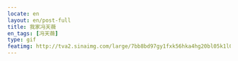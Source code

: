 ```yaml
---
locate: en
layout: en/post-full
title: 我家冯天薇
en_tags: [冯天薇]
type: gif
featimg: http://tva2.sinaimg.com/large/7bb8bd97gy1fxk56hka4hg20bl05k1l0.gif
---
```

